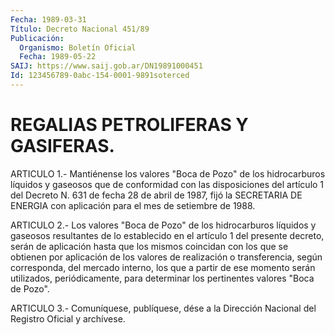 ```yaml
---
Fecha: 1989-03-31
Título: Decreto Nacional 451/89
Publicación:
  Organismo: Boletín Oficial
  Fecha: 1989-05-22
SAIJ: https://www.saij.gob.ar/DN19891000451
Id: 123456789-0abc-154-0001-9891soterced
---
```

# REGALIAS PETROLIFERAS Y GASIFERAS.

<a id="1"></a>
ARTICULO  1.-  Mantiénense  los  valores "Boca de Pozo" de los hidrocarburos  líquidos  y  gaseosos  que de  conformidad  con  las disposiciones del artículo 1 del Decreto  N.  631  de  fecha  28 de abril  de  1987,  fijó la SECRETARIA DE ENERGIA con aplicación para el mes de setiembre de 1988.

<a id="2"></a>
ARTICULO  2.-  Los valores "Boca de Pozo" de los hidrocarburos líquidos y gaseosos resultantes  de lo establecido en el artículo 1 del  presente decreto, serán de aplicación  hasta  que  los  mismos coincidan  con los que se obtienen por aplicación de los valores de realización    o  transferencia,  según  corresponda,  del  mercado interno,  los  que  a  partir  de  ese  momento  serán  utilizados, periódicamente,  para  determinar  los pertinentes valores "Boca de Pozo".

<a id="3"></a>
ARTICULO  3.-  Comuníquese,  publíquese,  dése  a la Dirección Nacional del Registro Oficial y archívese.